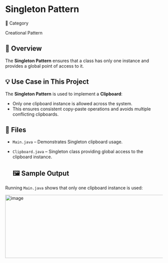 # Singleton Pattern

 📌 Category

Creational Pattern

## 📖 Overview
The **Singleton Pattern** ensures that a class has only one instance and provides a global point of access to it.

## 💡 Use Case in This Project
The **Singleton Pattern** is used to implement a **Clipboard**:
- Only one clipboard instance is allowed across the system.
- This ensures consistent copy-paste operations and avoids multiple conflicting clipboards.

## 📂 Files
- `Main.java` – Demonstrates Singleton clipboard usage.
- `Clipboard.java` – Singleton class providing global access to the clipboard instance.

  ## 🖼️ Sample Output
Running `Main.java` shows that only one clipboard instance is used:

<img width="550" height="202" alt="image" src="https://github.com/user-attachments/assets/a77cc2a8-6ad3-4dbb-a8af-ee372f91c99f" />

